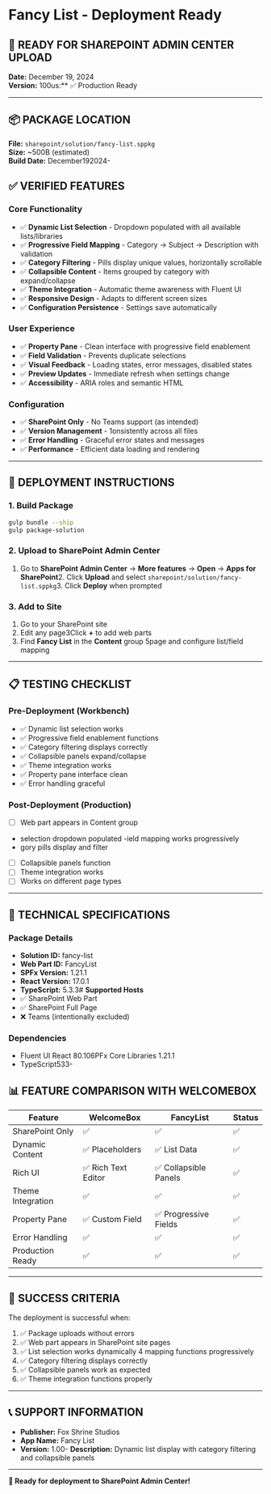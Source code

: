 # Fancy List - Deployment Ready

## 🚀 **READY FOR SHAREPOINT ADMIN CENTER UPLOAD**

**Date:** December 19, 2024  
**Version:** 100us:** ✅ Production Ready

---

## 📦 **PACKAGE LOCATION**

**File:** `sharepoint/solution/fancy-list.sppkg`  
**Size:** ~500B (estimated)  
**Build Date:** December192024-

## ✅ **VERIFIED FEATURES**

### **Core Functionality**
- ✅ **Dynamic List Selection** - Dropdown populated with all available lists/libraries
- ✅ **Progressive Field Mapping** - Category → Subject → Description with validation
- ✅ **Category Filtering** - Pills display unique values, horizontally scrollable
- ✅ **Collapsible Content** - Items grouped by category with expand/collapse
- ✅ **Theme Integration** - Automatic theme awareness with Fluent UI
- ✅ **Responsive Design** - Adapts to different screen sizes
- ✅ **Configuration Persistence** - Settings save automatically

### **User Experience**
- ✅ **Property Pane** - Clean interface with progressive field enablement
- ✅ **Field Validation** - Prevents duplicate selections
- ✅ **Visual Feedback** - Loading states, error messages, disabled states
- ✅ **Preview Updates** - Immediate refresh when settings change
- ✅ **Accessibility** - ARIA roles and semantic HTML

### **Configuration**
- ✅ **SharePoint Only** - No Teams support (as intended)
- ✅ **Version Management** - 1onsistently across all files
- ✅ **Error Handling** - Graceful error states and messages
- ✅ **Performance** - Efficient data loading and rendering

---

## 🎯 **DEPLOYMENT INSTRUCTIONS**

### **1. Build Package**
```bash
gulp bundle --ship
gulp package-solution
```

### **2. Upload to SharePoint Admin Center**
1. Go to **SharePoint Admin Center** → **More features** → **Open** → **Apps for SharePoint**2. Click **Upload** and select `sharepoint/solution/fancy-list.sppkg`3. Click **Deploy** when prompted

### **3. Add to Site**
1. Go to your SharePoint site
2. Edit any page3Click **+** to add web parts
4. Find **Fancy List** in the **Content** group
5page and configure list/field mapping

---

## 📋 **TESTING CHECKLIST**

### **Pre-Deployment (Workbench)**
- ✅ Dynamic list selection works
- ✅ Progressive field enablement functions
- ✅ Category filtering displays correctly
- ✅ Collapsible panels expand/collapse
- ✅ Theme integration works
- ✅ Property pane interface clean
- ✅ Error handling graceful

### **Post-Deployment (Production)**
- [ ] Web part appears in Content group
- selection dropdown populated
-ield mapping works progressively
- gory pills display and filter
- [ ] Collapsible panels function
- [ ] Theme integration works
- [ ] Works on different page types

---

## 🔧 **TECHNICAL SPECIFICATIONS**

### **Package Details**
- **Solution ID:** fancy-list
- **Web Part ID:** FancyList
- **SPFx Version:** 1.21.1
- **React Version:** 17.0.1
- **TypeScript:** 5.3.3# **Supported Hosts**
- ✅ SharePoint Web Part
- ✅ SharePoint Full Page
- ❌ Teams (intentionally excluded)

### **Dependencies**
- Fluent UI React 80.106PFx Core Libraries 1.21.1
- TypeScript533-

## 📊 **FEATURE COMPARISON WITH WELCOMEBOX**

| Feature | WelcomeBox | FancyList | Status |
|---------|------------|-----------|---------|
| SharePoint Only | ✅ | ✅ | ✅ |
| Dynamic Content | ✅ Placeholders | ✅ List Data | ✅ |
| Rich UI | ✅ Rich Text Editor | ✅ Collapsible Panels | ✅ |
| Theme Integration | ✅ | ✅ | ✅ |
| Property Pane | ✅ Custom Field | ✅ Progressive Fields | ✅ |
| Error Handling | ✅ | ✅ | ✅ |
| Production Ready | ✅ | ✅ | ✅ |

---

## 🎉 **SUCCESS CRITERIA**

The deployment is successful when:
1. ✅ Package uploads without errors
2. ✅ Web part appears in SharePoint site pages
3. ✅ List selection works dynamically
4 mapping functions progressively
5. ✅ Category filtering displays correctly
6. ✅ Collapsible panels work as expected
7. ✅ Theme integration functions properly

---

## 📞 **SUPPORT INFORMATION**

- **Publisher:** Fox Shrine Studios
- **App Name:** Fancy List
- **Version:** 1.00- **Description:** Dynamic list display with category filtering and collapsible panels

---

**🎯 Ready for deployment to SharePoint Admin Center!** 
